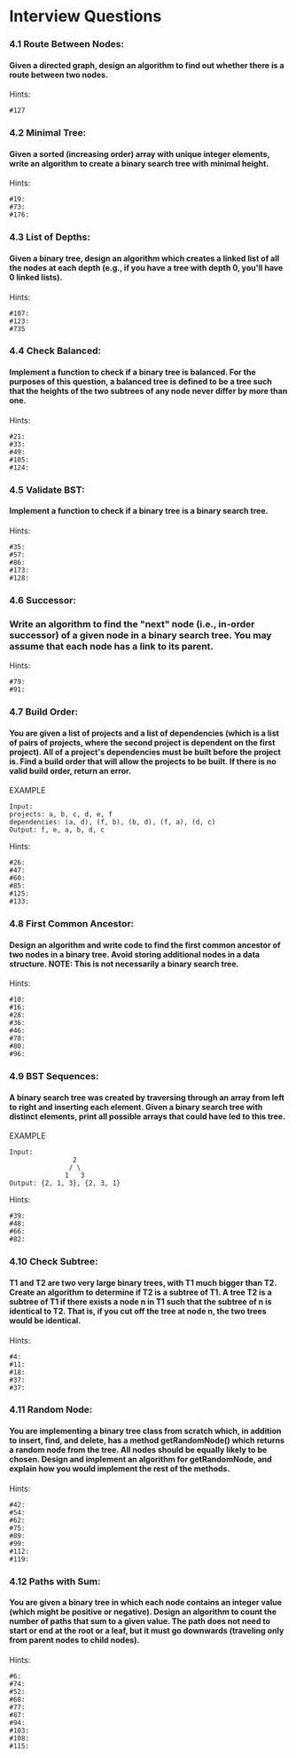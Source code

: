 # Interview Questions

### 4.1 Route Between Nodes:
#### Given a directed graph, design an algorithm to find out whether there is a route between two nodes.
Hints:
```
#127
```

### 4.2 Minimal Tree:
#### Given a sorted (increasing order) array with unique integer elements, write an algorithm to create a binary search tree with minimal height.
Hints:
```
#19:
#73:
#176:
```

### 4.3 List of Depths:
#### Given a binary tree, design an algorithm which creates a linked list of all the nodes at each depth (e.g., if you have a tree with depth 0, you'll have 0 linked lists).
Hints:
```
#107:
#123:
#735
```

### 4.4 Check Balanced:
#### Implement a function to check if a binary tree is balanced. For the purposes of this question, a balanced tree is defined to be a tree such that the heights of the two subtrees of any node never differ by more than one.
Hints:
```
#21:
#33:
#49:
#105:
#124:
```

### 4.5 Validate BST:
#### Implement a function to check if a binary tree is a binary search tree.
Hints:
```
#35:
#57:
#86:
#173:
#128:
```

### 4.6 Successor:
### Write an algorithm to find the "next" node (i.e., in-order successor) of a given node in a binary search tree. You may assume that each node has a link to its parent.
Hints:
```
#79:
#91:
```
### 4.7 Build Order:
#### You are given a list of projects and a list of dependencies (which is a list of pairs of projects, where the second project is dependent on the first project). All of a project's dependencies must be built before the project is. Find a build order that will allow the projects to be built. If there is no valid build order, return an error.
EXAMPLE
```
Input:
projects: a, b, c, d, e, f
dependencies: (a, d), (f, b), (b, d), (f, a), (d, c)
Output: f, e, a, b, d, c
```
Hints:
```
#26:
#47:
#60:
#85:
#125:
#133:
```

### 4.8 First Common Ancestor:
#### Design an algorithm and write code to find the first common ancestor of two nodes in a binary tree. Avoid storing additional nodes in a data structure. NOTE: This is not necessarily a binary search tree.
Hints:
```
#10:
#16:
#28:
#36:
#46:
#70:
#80:
#96:
```

### 4.9 BST Sequences:
#### A binary search tree was created by traversing through an array from left to right and inserting each element. Given a binary search tree with distinct elements, print all possible arrays that could have led to this tree.
EXAMPLE
```
Input:
                2
               / \
              1   3
Output: {2, 1, 3}, {2, 3, 1}
```
Hints:
```
#39:
#48:
#66:
#82:
```

### 4.10 Check Subtree:
#### T1 and T2 are two very large binary trees, with T1 much bigger than T2. Create an algorithm to determine if T2 is a subtree of T1. A tree T2 is a subtree of T1 if there exists a node n in T1 such that the subtree of n is identical to T2. That is, if you cut off the tree at node n, the two trees would be identical.
Hints:
```
#4:
#11:
#18:
#37:
#37:
```

### 4.11 Random Node:
#### You are implementing a binary tree class from scratch which, in addition to insert, find, and delete, has a method getRandomNode() which returns a random node from the tree. All nodes should be equally likely to be chosen. Design and implement an algorithm for getRandomNode, and explain how you would implement the rest of the methods.
Hints:
```
#42:
#54:
#62:
#75:
#89:
#99:
#112:
#119:
```

### 4.12 Paths with Sum:
#### You are given a binary tree in which each node contains an integer value (which might be positive or negative). Design an algorithm to count the number of paths that sum to a given value. The path does not need to start or end at the root or a leaf, but it must go downwards (traveling only from parent nodes to child nodes).
Hints:
```
#6:
#74:
#52:
#68:
#77:
#87:
#94:
#103:
#108:
#115:
```